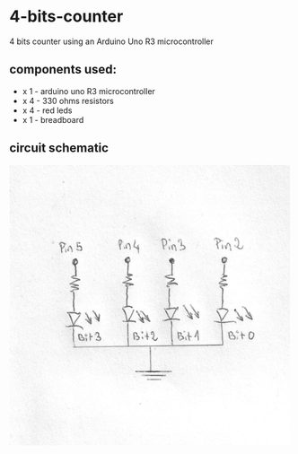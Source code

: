 # 4-bits-counter
4 bits counter using an Arduino Uno R3 microcontroller

## components used:
* x 1 - arduino uno R3 microcontroller
* x 4 - 330 ohms resistors
* x 4 - red leds
* x 1 - breadboard

## circuit schematic
<img src="4_bits_counter_schematic.jpg" alt="4_bits_counter_schematic" style="width:500px;"/>


